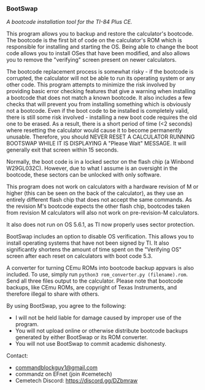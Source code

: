 ### BootSwap
*A bootcode installation tool for the TI-84 Plus CE.*

This program allows you to backup and restore the calculator's bootcode.
The bootcode is the first bit of code on the calculator's ROM which is responsible for installing and starting the OS.
Being able to change the boot code allows you to install OSes that have been modified, and also allows you to remove the "verifying" screen present on newer calculators.

The bootcode replacement process is somewhat risky - if the bootcode is corrupted, the calculator will not be able to run its operating system or any other code.
This program attempts to minimize the risk involved by providing basic error checking features that give a warning when installing a bootcode that does not match a known bootcode.
It also includes a few checks that will prevent you from installing something which is obviously not a bootcode.
Even if the boot code to be installed is completely valid, there is still some risk involved - installing a new boot code requires the old one to be erased.
As a result, there is a short period of time (<2 seconds) where resetting the calculator would cause it to become permanently unusable.
Therefore, you should NEVER RESET A CALCULATOR RUNNING BOOTSWAP WHILE IT IS DISPLAYING A "Please Wait" MESSAGE.
It will generally exit that screen within 15 seconds.

Normally, the boot code is in a locked sector on the flash chip (a Winbond W29GL032C).
However, due to what I assume is an oversight in the bootcode, these sectors can be unlocked with only software.

This program does not work on calculators with a hardware revision of M or higher (this can be seen on the back of the calculator), as they use an entirely different flash chip that does not accept the same commands.
As the revision M's bootcode expects the other flash chip, bootcodes taken from revision M calculators will also not work on pre-revision-M calculators.

It also does not run on OS 5.6.1, as TI now properly uses sector protection.

BootSwap includes an option to disable OS verification.
This allows you to install operating systems that have not been signed by TI.
It also significantly shortens the amount of time spent on the "Verifying OS" screen after each reset on calculators with boot code 5.3.

A converter for turning CEmu ROMs into bootcode backup appvars is also included.
To use, simply run `python3 rom_converter.py (filename).rom`.
Send all three files output to the calculator.
Please note that bootcode backups, like CEmu ROMs, are copyright of Texas Instruments, and therefore illegal to share with others.

By using BootSwap, you agree to the following:
* I will not be held liable for damage caused by improper use of the program.
* You will not upload online or otherwise distribute bootcode backups generated by either BootSwap or its ROM converter.
* You will not use BootSwap to commit academic dishonesty.

Contact:
* commandblockguy1@gmail.com
* commandz on EFnet (join #cemetech)
* Cemetech Discord: https://discord.gg/DZbmraw
